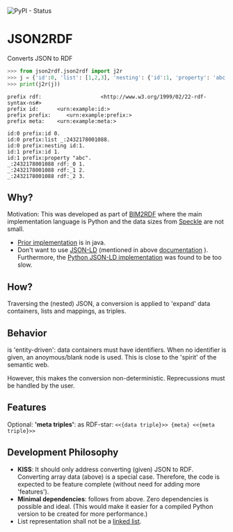 ![PyPI - Status](https://img.shields.io/pypi/v/json2rdf)

# JSON2RDF

Converts JSON to RDF

```python
>>> from json2rdf.json2rdf import j2r
>>> j = {'id':0, 'list': [1,2,3], 'nesting': {'id':1, 'property': 'abc' }}
>>> print(j2r(j))
```
```turtle
prefix rdf:                   <http://www.w3.org/1999/02/22-rdf-syntax-ns#>
prefix id:      <urn:example:id:>
prefix prefix:     <urn:example:prefix:>
prefix meta:    <urn:example:meta:>

id:0 prefix:id 0.
id:0 prefix:list _:2432178001088.
id:0 prefix:nesting id:1.
id:1 prefix:id 1.
id:1 prefix:property "abc".
_:2432178001088 rdf:_0 1.
_:2432178001088 rdf:_1 2.
_:2432178001088 rdf:_2 3.
```


## Why?

Motivation: This was developed as part of [BIM2RDF](https://github.com/PNNL/BIM2RDF)
where the main implementation language is Python
and the data sizes from [Speckle](https://www.speckle.systems/) are not small.

* [Prior implementation](https://github.com/AtomGraph/JSON2RDF)  is in java.
* Don't want to use [JSON-LD](https://json-ld.org/playground/)
(mentioned in above [documentation](https://github.com/AtomGraph/JSON2RDF/blob/master/README.md)  ).
Furthermore, the [Python JSON-LD implementation](https://github.com/digitalbazaar/pyld) was found to be too slow.


## How?

Traversing the (nested) JSON, a conversion is applied to 
'expand' data containers, lists and mappings, as triples.



## Behavior

is 'entity-driven': data containers must have identifiers.
When no identifier is given, an anoymous/blank node is used.
This is close to the 'spirit' of the semantic web.

However, this makes the conversion non-deterministic.
Reprecussions must be handled by the user.


## Features

Optional:
**'meta triples'**: as RDF-star: `<<{data triple}>> {meta} <<{meta triple}>>`


## Development Philosophy
* **KISS**: It should only address converting (given) JSON to RDF.
Converting array data (above) is a special case.
Therefore, the code is expected to be feature complete (without need for adding more 'features').
* **Minimal dependencies**: follows from above.
Zero dependencies is possible and ideal.
(This would make it easier for a compiled Python version to be created for more performance.)
* List representation shall not be a [linked list](https://ontola.io/blog/ordered-data-in-rdf).
